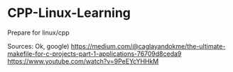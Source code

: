 # CPP-Linux-Learning
Prepare for linux/cpp

Sources:
Ok, google)
https://medium.com/@caglayandokme/the-ultimate-makefile-for-c-projects-part-1-applications-76709d8ceda9
https://www.youtube.com/watch?v=9PeEYcYHHkM
